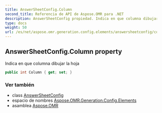 ```yaml
---
title: AnswerSheetConfig.Column
second_title: Referencia de API de Aspose.OMR para .NET
description: AnswerSheetConfig propiedad. Indica en que columna dibujar la hoja
type: docs
weight: 50
url: /es/net/aspose.omr.generation.config.elements/answersheetconfig/column/
---
```

## AnswerSheetConfig.Column property

Indica en que columna dibujar la hoja

```csharp
public int Column { get; set; }
```

### Ver también

* class [AnswerSheetConfig](../)
* espacio de nombres [Aspose.OMR.Generation.Config.Elements](../../answersheetconfig/)
* asamblea [Aspose.OMR](../../../)


